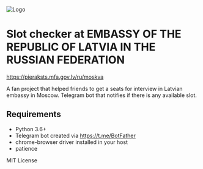 ![Logo](https://pieraksts.mfa.gov.lv/img/coat-of-arms-LR.png)

# Slot checker at EMBASSY OF THE REPUBLIC OF LATVIA IN THE RUSSIAN FEDERATION
https://pieraksts.mfa.gov.lv/ru/moskva

A fan project that helped friends to get a seats for interview in Latvian embassy in Moscow.
Telegram bot that notifies if there is any available slot.

## Requirements
- Python 3.6+
- Telegram bot created via https://t.me/BotFather
- chrome-browser driver installed in your host
- patience


MIT License

